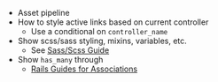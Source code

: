 - Asset pipeline
- How to style active links based on current controller
  - Use a conditional on `controller_name`
- Show scss/sass styling, mixins, variables, etc.
  - See [Sass/Scss Guide](http://sass-lang.com)
- Show `has_many` through
  - [Rails Guides for Associations](http://guides.rubyonrails.org/association_basics.html#the-has-many-through-association)
